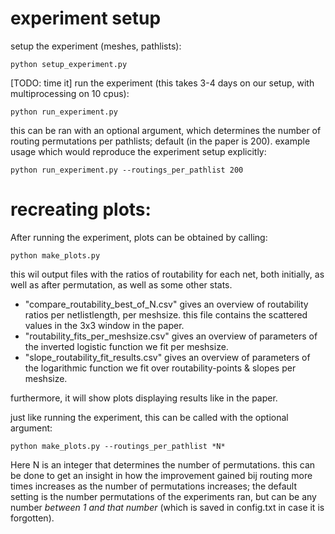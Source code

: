 

# experiment setup
setup the experiment (meshes, pathlists):

    python setup_experiment.py


[TODO: time it] run the experiment (this takes 3-4 days on our setup, with multiprocessing on 10 cpus):

    python run_experiment.py

this can be ran with an optional argument, which determines the number of routing permutations per pathlists; default (in the paper is 200). example usage which would reproduce the experiment setup explicitly:

    python run_experiment.py --routings_per_pathlist 200


# recreating plots:

After running the experiment, plots can be obtained by calling:

    python make_plots.py

this wil output files with the ratios of routability for each net, both initially, as well as after permutation, as well as some other stats.
* "compare_routability_best_of_N.csv" gives an overview of routability ratios per netlistlength, per meshsize. this file contains the scattered values in the 3x3 window in the paper.
* "routability_fits_per_meshsize.csv" gives an overview of parameters of the inverted logistic function we fit per meshsize.
* "slope_routability_fit_results.csv" gives an overview of parameters of the logarithmic function we fit over routability-points & slopes per meshsize.

furthermore, it will show plots displaying results like in the paper.

just like running the experiment, this can be called with the optional argument:

    python make_plots.py --routings_per_pathlist *N*

Here N is an integer that determines the number of permutations.
this can be done to get an insight in how the improvement gained bij routing more times increases as the number of permutations increases; the default setting is the number permutations of the experiments ran, but can be any number *between 1 and that number* (which is saved in config.txt in case it is forgotten).
